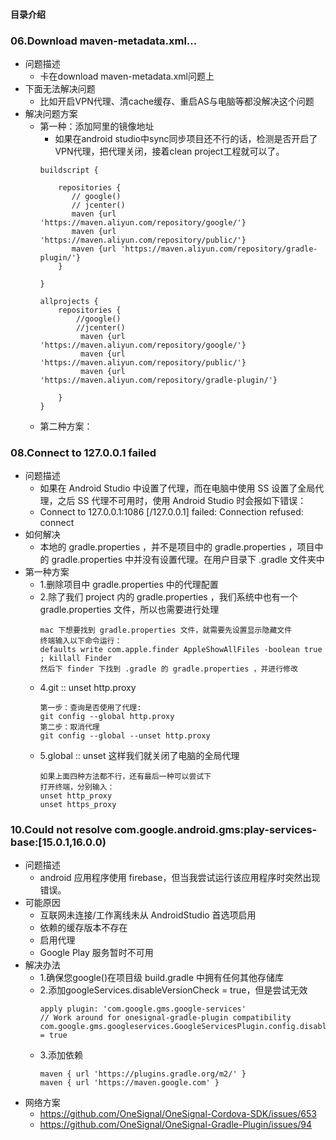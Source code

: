 #### 目录介绍



### 06.Download maven-metadata.xml...
- 问题描述
    - 卡在download maven-metadata.xml问题上
- 下面无法解决问题
    - 比如开启VPN代理、清cache缓存、重启AS与电脑等都没解决这个问题
- 解决问题方案
    - 第一种：添加阿里的镜像地址
        - 如果在android studio中sync同步项目还不行的话，检测是否开启了VPN代理，把代理关闭，接着clean project工程就可以了。
        ```
        buildscript {
        
            repositories {
               // google()
               // jcenter()
               maven {url 'https://maven.aliyun.com/repository/google/'}
               maven {url 'https://maven.aliyun.com/repository/public/'}
               maven {url 'https://maven.aliyun.com/repository/gradle-plugin/'}
            }
        
        }
        
        allprojects {
            repositories {
                //google()
                //jcenter()
                 maven {url 'https://maven.aliyun.com/repository/google/'}
                 maven {url 'https://maven.aliyun.com/repository/public/'}
                 maven {url 'https://maven.aliyun.com/repository/gradle-plugin/'}
        
            }
        }
        ```
    - 第二种方案：



### 08.Connect to 127.0.0.1 failed
- 问题描述
    - 如果在 Android Studio 中设置了代理，而在电脑中使用 SS 设置了全局代理，之后 SS 代理不可用时，使用 Android Studio 时会报如下错误：
    - Connect to 127.0.0.1:1086 [/127.0.0.1] failed: Connection refused: connect
- 如何解决
    - 本地的 gradle.properties ，并不是项目中的 gradle.properties ，项目中的 gradle.properties 中并没有设置代理。在用户目录下 .gradle 文件夹中
- 第一种方案
    - 1.删除项目中 gradle.properties 中的代理配置
    - 2.除了我们 project 内的 gradle.properties ，我们系统中也有一个 gradle.properties 文件，所以也需要进行处理
        ```
        mac 下想要找到 gradle.properties 文件，就需要先设置显示隐藏文件
        终端输入以下命令运行：
        defaults write com.apple.finder AppleShowAllFiles -boolean true ; killall Finder
        然后下 finder 下找到 .gradle 的 gradle.properties ，并进行修改
        ```
    - 4.git :: unset http.proxy 
        ```
        第一步：查询是否使用了代理:
        git config --global http.proxy
        第二步：取消代理
        git config --global --unset http.proxy
        ```
    - 5.global :: unset   这样我们就关闭了电脑的全局代理
        ```
        如果上面四种方法都不行，还有最后一种可以尝试下
        打开终端，分别输入：
        unset http_proxy
        unset https_proxy
        ```


### 10.Could not resolve com.google.android.gms:play-services-base:[15.0.1,16.0.0)
- 问题描述
    - android 应用程序使用 firebase，但当我尝试运行该应用程序时突然出现错误。
- 可能原因
    - 互联网未连接/工作离线未从 AndroidStudio 首选项启用
    - 依赖的缓存版本不存在
    - 启用代理
    - Google Play 服务暂时不可用
- 解决办法
    - 1.确保您google()在项目级 build.gradle 中拥有任何其他存储库
    - 2.添加googleServices.disableVersionCheck = true，但是尝试无效
        ```
        apply plugin: 'com.google.gms.google-services'
        // Work around for onesignal-gradle-plugin compatibility
        com.google.gms.googleservices.GoogleServicesPlugin.config.disableVersionCheck = true
        ```
    - 3.添加依赖
        ```
        maven { url 'https://plugins.gradle.org/m2/' }
        maven { url 'https://maven.google.com' }
        ```
- 网络方案
    - https://github.com/OneSignal/OneSignal-Cordova-SDK/issues/653
    - https://github.com/OneSignal/OneSignal-Gradle-Plugin/issues/94